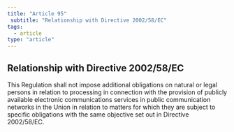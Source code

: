 ```yaml
---
title: "Article 95"
 subtitle: "Relationship with Directive 2002/58/EC"
tags:
  - article
type: "article"
---
```

## Relationship with Directive 2002/58/EC

This Regulation shall not impose additional obligations on natural or legal persons in relation to processing in connection with the provision of publicly available electronic communications services in public communication networks in the Union in relation to matters for which they are subject to specific obligations with the same objective set out in Directive 2002/58/EC.

